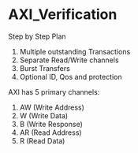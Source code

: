 # AXI_Verification
Step by Step Plan 
1. Multiple outstanding Transactions
2. Separate Read/Write channels
3. Burst Transfers
4. Optional ID, Qos and protection

AXI has 5 primary channels:
1. AW (Write Address)
2. W  (Write Data)
3. B  (Write Response)
4. AR (Read Address)
5. R  (Read Data)
